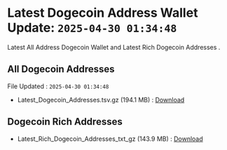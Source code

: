 # Latest Dogecoin Address Wallet Update: `2025-04-30 01:34:48`

Latest All Address Dogecoin Wallet and Latest Rich Dogecoin Addresses .

## All Dogecoin Addresses

File Updated : `2025-04-30 01:34:48`

- Latest_Dogecoin_Addresses.tsv.gz (194.1 MB) : [Download](https://github.com/Pymmdrza/Rich-Address-Wallet/releases/tag/Dogecoin)

## Dogecoin Rich Addresses

- Latest_Rich_Dogecoin_Addresses_txt_gz (143.9 MB) : [Download](https://github.com/Pymmdrza/Rich-Address-Wallet/releases/tag/Dogecoin)

